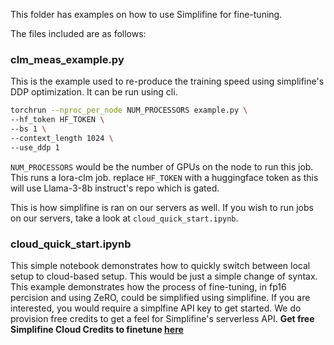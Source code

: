This folder has examples on how to use Simplifine for fine-tuning.

The files included are as follows:

### clm_meas_example.py

This is the example used to re-produce the training speed using simplifine's DDP optimization. It can be run using cli. 

```bash
torchrun --nproc_per_node NUM_PROCESSORS example.py \
--hf_token HF_TOKEN \
--bs 1 \
--context_length 1024 \
--use_ddp 1
```

`NUM_PROCESSORS` would be the number of GPUs on the node to run this job. This runs a lora-clm job. replace `HF_TOKEN` with a huggingface token as this will use Llama-3-8b instruct's repo which is gated.

This is how simplifine is ran on our servers as well. If you wish to run jobs on our servers, take a look at `cloud_quick_start.ipynb`.

### cloud_quick_start.ipynb

This simple notebook demonstrates how to quickly switch between local setup to cloud-based setup. This would be just a simple change of syntax. This example demonstrates how the process of fine-tuning, in fp16 percision and using ZeRO, could be simplified using simplifine. If you are interested, you would require a simplfine API key to get started. We do provision free credits to get a feel for Simplifine's serverless API. **Get free Simplifine Cloud Credits to finetune [here](https://www.simplifine.com/api-key-interest)**